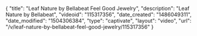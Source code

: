 {
    "title": "Leaf Nature by Bellabeat   Feel Good Jewelry",
    "description": "Leaf Nature by Bellabeat",
    "videoid": "115317356",
    "date_created": "1486049311",
    "date_modified": "1504306384",
    "type": "captivate",
    "layout": "video",
    "url": "\/v\/leaf-nature-by-bellabeat-feel-good-jewelry\/115317356"
}